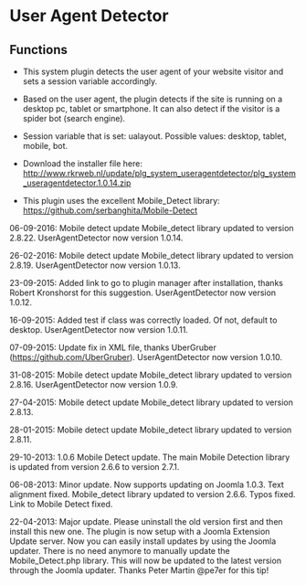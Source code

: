 User Agent Detector
====================================

Functions
---------

* This system plugin detects the user agent of your website visitor and sets a session variable accordingly.

* Based on the user agent, the plugin detects if the site is running on a desktop pc, tablet or smartphone. It can also detect if the visitor is a spider bot (search engine).

* Session variable that is set: ualayout. Possible values: desktop, tablet, mobile, bot.

* Download the installer file here: http://www.rkrweb.nl/update/plg_system_useragentdetector/plg_system_useragentdetector.1.0.14.zip

* This plugin uses the excellent Mobile_Detect library: https://github.com/serbanghita/Mobile-Detect

06-09-2016: Mobile detect update
Mobile_detect library updated to version 2.8.22.
UserAgentDetector now version 1.0.14.

26-02-2016: Mobile detect update
Mobile_detect library updated to version 2.8.19.
UserAgentDetector now version 1.0.13.

23-09-2015: Added link to go to plugin manager after installation, thanks Robert Kronshorst for this suggestion.
UserAgentDetector now version 1.0.12.

16-09-2015: Added test if class was correctly loaded. Of not, default to desktop.
UserAgentDetector now version 1.0.11.

07-09-2015: Update fix in XML file, thanks UberGruber (https://github.com/UberGruber).
UserAgentDetector now version 1.0.10.

31-08-2015: Mobile detect update
Mobile_detect library updated to version 2.8.16.
UserAgentDetector now version 1.0.9.

27-04-2015: Mobile detect update
Mobile_detect library updated to version 2.8.13.

28-01-2015: Mobile detect update
Mobile_detect library updated to version 2.8.11.

29-10-2013: 1.0.6 Mobile Detect update.
The main Mobile Detection library is updated from version 2.6.6 to version 2.7.1.

06-08-2013: Minor update.
Now supports updating on Joomla 1.0.3. Text alignment fixed.
Mobile_detect library updated to version 2.6.6.
Typos fixed.
Link to Mobile Detect fixed.

22-04-2013: Major update.
Please uninstall the old version first and then install this new one. The plugin is now setup with a Joomla Extension Update server.
Now you can easily install updates by using the Joomla updater. There is no need anymore to manually update the Mobile_Detect.php library. This will now be updated to the latest version through the Joomla updater. Thanks Peter Martin @pe7er for this tip!